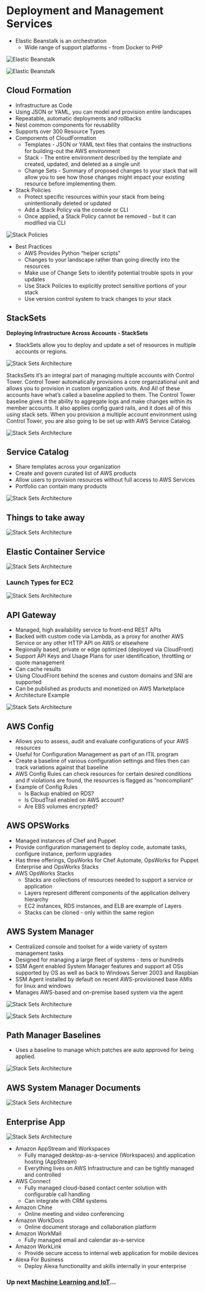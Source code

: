 # Deployment and Management Services

- Elastic Beanstalk is an orchestration
  - Wide range of support platforms - from Docker to PHP

![Elastic Beanstalk](../../assets/deployment-elastic-beanstalk.png)

![Elastic Beanstalk](../../assets/deployment-elastic-beanstalk-options.png)

## Cloud Formation

- Infrastructure as Code
- Using JSON or YAML, you can model and provision entire landscapes
- Repeatable, automatic deployments and rollbacks
- Nest common components for reusability
- Supports over 300 Resource Types
- Components of CloudFormation
  - Templates - JSON or YAML text files that contains the instructions for building-out the AWS environment
  - Stack - The entire environment described by the template and created, updated, and deleted as a single unit
  - Change Sets - Summary of proposed changes to your stack that will allow you to see how those changes might impact your existing resource before implementing them.
- Stack Policies
  - Protect specific resources within your stack from being unintentionally deleted or updated
  - Add a Stack Policy via the console or CLI
  - Once applied, a Stack Policy cannot be removed - but it can modified via CLI

![Stack Policies](../../assets/stack-policies.png)

- Best Practices
  - AWS Provides Python “helper scripts”
  - Changes to your landscape rather than going directly into the resources
  - Make use of Change Sets to identify potential trouble spots in your updates
  - Use Stack Policies to explicitly protect sensitive portions of your stack
  - Use version control system to track changes to your stack

## StackSets

**Deploying Infrastructure Across Accounts - StackSets**
  - StackSets allow you to deploy and update a set of resources in multiple accounts or regions.

![Stack Sets Architecture](../../assets/stack-sets-architecture.png)

StacksSets it’s an integral part of managing multiple accounts with Control Tower. Control Tower automatically provisions a core organizational unit and allows  you to provision in custom organization units. And All of these accounts have what’s called a baseline applied to them. The Control Tower baseline gives it the ability to aggregate logs and make changes within its member accounts. It also applies config guard rails, and it does all of this using stack sets. When you provision a multiple account environment using Control Tower,  you are also going to be set up with AWS Service Catalog.

![Stack Sets Architecture](../../assets/stack-sets-org.png)

## Service Catalog

- Share templates across your organization
- Create and govern curated list of AWS products
- Allow users to provision resources without full access to AWS Services
- Portfolio can contain many products

![Stack Sets Architecture](../../assets/service-catalog.png)

## Things to take away

![Stack Sets Architecture](../../assets/deployment-mgmt-service-takeaway.png)

## Elastic Container Service

![Stack Sets Architecture](../../assets/amazon-ecs.png)

### Launch Types for EC2

![Stack Sets Architecture](../../assets/aws-launch-types.png)

## API Gateway

- Managed, high availability service to front-end REST APIs
- Backed with custom code via Lambda, as a proxy for another AWS Service or any other HTTP API on AWS or elsewhere
- Regionally based, private or edge optimized (deployed via CloudFront)
- Support API Keys and Usage Plans for user identification, throttling or quote management
- Can cache results
- Using CloudFront behind the scenes and custom domains and SNI are supported
- Can be published as products and monetized on AWS Marketplace
- Architecture Example

![Stack Sets Architecture](../../assets/aws-api-gateway.png)

## AWS Config

- Allows you to assess, audit and evaluate configurations of your AWS resources
- Useful for Configuration Management as part of an ITIL program
- Create a baseline of various configuration settings and files then can track variations against that baseline
- AWS Config Rules can check resources for certain desired conditions and if violations are found, the resources is flagged as “noncompliant”
- Example of Config Rules
  - Is Backup enabled on RDS?
  - Is CloudTrail enabled on AWS account?
  - Are EBS volumes encrypted?

## AWS OPSWorks

- Managed instances of Chef and Puppet
- Provide configuration management to deploy code, automate tasks, configure instance, perform upgrades
- Has three offerings, OpsWorks for Chef Automate, OpsWorks for Puppet Enterprise and OpsWorks Stacks
- AWS OpsWorks Stacks
  - Stacks are collections of resources needed to support a service or application
  - Layers represent different components of the application delivery hierarchy
  - EC2 instances, RDS instances, and ELB are example of Layers
  - Stacks can be cloned - only within the same region

## AWS System Manager

- Centralized console and toolset for a wide variety of system management tasks
- Designed for managing a large fleet of systems - tens or hundreds
- SSM Agent enabled System Manager features and support all OSs supported by OS as well as back to Windows Server 2003 and Raspbian
- SSM Agent installed by default on recent AWS-provisioned base AMIs for linux and windows
- Manages AWS-based and on-premise based system via the agent

![Stack Sets Architecture](../../assets/aws-system-manager.png)

![Stack Sets Architecture](../../assets/aws-system-manager-2.png)

## Path Manager Baselines

- Uses a baseline to manage which patches are auto approved for being applied.

![Stack Sets Architecture](../../assets/patch-manager-baseline.png)

## AWS System Manager Documents

![Stack Sets Architecture](../../assets/aws-system-manager-document.png)

## Enterprise App

![Stack Sets Architecture](../../assets/aws-enterprise-app.png)

- Amazon AppStream and Workspaces
  - Fully managed desktop-as-a-service (Workspaces) and application hosting (AppStream)
  - Everything lives on AWS Infrastructure and can be tightly managed and controlled
- AWS Connect
  - Fully managed cloud-based contact center solution with configurable call handling
  - Can integrate with CRM systems
- Amazon Chine
  - Online meeting and video conferencing
- Amazon WorkDocs
  - Online document storage and collaboration platform
- Amazon WorkMail
  - Fully managed email and calendar as-a-service
- Amazon WorkLink
  - Provide secure access to internal web application for mobile devices
- Alexa For Business
  - Deploy Alexa functionality and skills internally in your enterprise

### Up next [Machine Learning and IoT](../deploy-ml-and-iot/README.md)...
